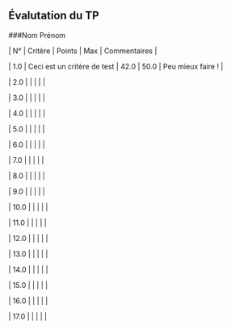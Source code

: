 ## Évalutation du TP
###Nom Prénom

| N° | Critère | Points | Max | Commentaires |

| 1.0 | Ceci est un critère de test | 42.0 | 50.0 | Peu mieux faire ! | 

| 2.0 |  |  |  |  | 

| 3.0 |  |  |  |  | 

| 4.0 |  |  |  |  | 

| 5.0 |  |  |  |  | 

| 6.0 |  |  |  |  | 

| 7.0 |  |  |  |  | 

| 8.0 |  |  |  |  | 

| 9.0 |  |  |  |  | 

| 10.0 |  |  |  |  | 

| 11.0 |  |  |  |  | 

| 12.0 |  |  |  |  | 

| 13.0 |  |  |  |  | 

| 14.0 |  |  |  |  | 

| 15.0 |  |  |  |  | 

| 16.0 |  |  |  |  | 

| 17.0 |  |  |  |  | 

